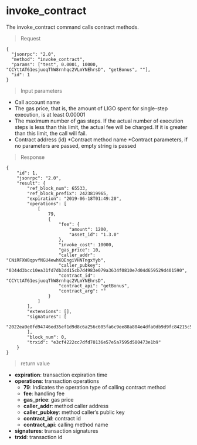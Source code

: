 # invoke_contract

The invoke_contract command calls contract methods.

> Request
```
{
  "jsonrpc": "2.0",
  "method": "invoke_contract",
  "params": ["test", 0.0001, 10000, "CCYttAT61esjuoqThW8rnhqc2VLmYNEhrsD", "getBonus", ""],
  "id": 1
}
```

> Input parameters

* Call account name
* The gas price, that is, the amount of LIGO spent for single-step execution, is at least 0.00001
* The maximum number of gas steps. If the actual number of execution steps is less than this limit, the actual fee will be charged. If it is greater than this limit, the call will fail.
* Contract address (id)
*Contract method name
*Contract parameters, if no parameters are passed, empty string is passed

>Response

```
{
    "id": 1,
    "jsonrpc": "2.0",
    "result": {
        "ref_block_num": 65533,
        "ref_block_prefix": 2423819965,
        "expiration": "2019-06-18T01:49:20",
        "operations": [
            [
                79,
                {
                    "fee": {
                        "amount": 1200,
                        "asset_id": "1.3.0"
                    },
                    "invoke_cost": 10000,
                    "gas_price": 10,
                    "caller_addr": "CNiRFXW8qpvfNGU4ewhKQEngiVHNTngxYyb",
                    "caller_pubkey": "0344d3bcc10ea31fd7db3dd15cb7d4983e079a3634f0810e7d04d659529d401590",
                    "contract_id": "CCYttAT61esjuoqThW8rnhqc2VLmYNEhrsD",
                    "contract_api": "getBonus",
                    "contract_arg": ""
                }
            ]
        ],
        "extensions": [],
        "signatures": [
            "2022ea9e0fd94746ed35ef1d9d8c6a256c605fa6c9ee88a804e4dfa0db9d9fc84215c56e806118d0b32ffe39138b25a2248054470dd4f6ca3f99193c34852c64cb"
        ],
        "block_num": 0,
        "trxid": "e3cf4222cc7dfd70136e57e5a7595d500473e1b9"
    }
}
```

> return value

- **expiration**: transaction expiration time
- **operations**: transaction operations
  - **79**: Indicates the operation type of calling contract method
  - **fee**: handling fee
  - **gas_price**: gas price
  - **caller_addr**: method caller address
  - **caller_pubkey**: method caller’s public key
  - **contract_id**: contract id
  - **contract_api**: calling method name
- **signatures**: transaction signatures
- **trxid**: transaction id